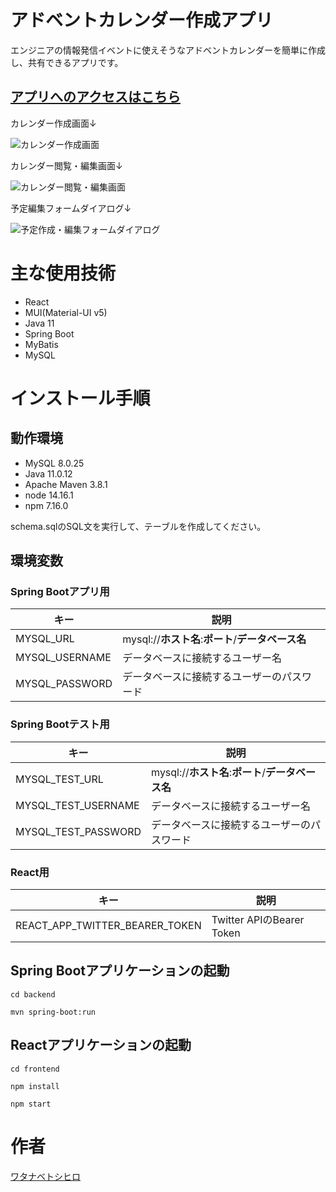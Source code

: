 # アドベントカレンダー作成アプリ

エンジニアの情報発信イベントに使えそうなアドベントカレンダーを簡単に作成し、共有できるアプリです。

## [アプリへのアクセスはこちら](https://adcale.herokuapp.com/)

カレンダー作成画面↓

![カレンダー作成画面](https://user-images.githubusercontent.com/79039863/136520609-a1b8a22e-939d-4936-b87f-b28ed6c10667.png)

カレンダー閲覧・編集画面↓

![カレンダー閲覧・編集画面](https://user-images.githubusercontent.com/79039863/136538311-06e23e8c-da13-46ba-8bbd-cd30efa5f482.png)

予定編集フォームダイアログ↓

![予定作成・編集フォームダイアログ](https://user-images.githubusercontent.com/79039863/136538328-8495394b-2de1-4513-9d5a-fd5d884db8b6.png)



# 主な使用技術

- React
- MUI(Material-UI v5)
- Java 11
- Spring Boot
- MyBatis
- MySQL

# インストール手順

## 動作環境

- MySQL 8.0.25
- Java 11.0.12
- Apache Maven 3.8.1
- node 14.16.1
- npm 7.16.0

schema.sqlのSQL文を実行して、テーブルを作成してください。

## 環境変数

### Spring Bootアプリ用

キー|説明
---|---
MYSQL_URL|mysql://**ホスト名**:**ポート**/**データベース名**
MYSQL_USERNAME|データベースに接続するユーザー名
MYSQL_PASSWORD|データベースに接続するユーザーのパスワード

### Spring Bootテスト用

キー|説明
---|---
MYSQL_TEST_URL|mysql://**ホスト名**:**ポート**/**データベース名**
MYSQL_TEST_USERNAME|データベースに接続するユーザー名
MYSQL_TEST_PASSWORD|データベースに接続するユーザーのパスワード

### React用

キー|説明
---|---
REACT_APP_TWITTER_BEARER_TOKEN|Twitter APIのBearer Token

## Spring Bootアプリケーションの起動
```cd backend```

```mvn spring-boot:run```

## Reactアプリケーションの起動
```cd frontend```

```npm install```

```npm start```

# 作者

[ワタナベトシヒロ](https://github.com/ToshihiroWatanabe)
